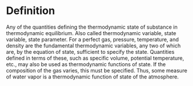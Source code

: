 # Definition

Any of the quantities defining the thermodynamic state of substance in
thermodynamic equilibrium. Also called thermodynamic variable, state
variable, state parameter. For a perfect gas, pressure, temperature, and
density are the fundamental thermodynamic variables, any two of which
are, by the equation of state, sufficient to specify the state.
Quantities defined in terms of these, such as specific volume, potential
temperature, etc., may also be used as thermodynamic functions of state.
If the composition of the gas varies, this must be specified. Thus, some
measure of water vapor is a thermodynamic function of state of the
atmosphere.

